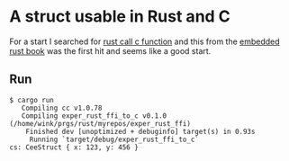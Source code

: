 # A struct usable in Rust and C

For a start I searched for [rust call c function](https://www.google.com/search?q=rust+call+c+function)
and this from the [embedded rust book](https://docs.rust-embedded.org/book/interoperability/c-with-rust.html)
was the first hit and seems like a good start.

## Run

```
$ cargo run
   Compiling cc v1.0.78
   Compiling exper_rust_ffi_to_c v0.1.0 (/home/wink/prgs/rust/myrepos/exper_rust_ffi)
    Finished dev [unoptimized + debuginfo] target(s) in 0.93s
     Running `target/debug/exper_rust_ffi_to_c`
cs: CeeStruct { x: 123, y: 456 }
```
